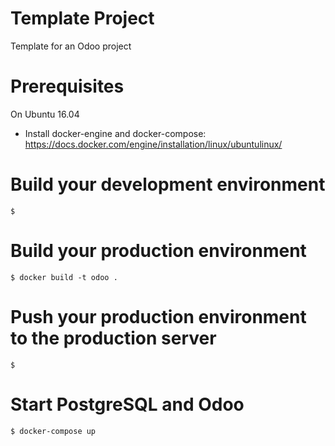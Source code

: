 # Template Project

Template for an Odoo project

# Prerequisites

On Ubuntu 16.04

* Install docker-engine and docker-compose: https://docs.docker.com/engine/installation/linux/ubuntulinux/

# Build your development environment

`$ `

# Build your production environment

`$ docker build -t odoo .`

# Push your production environment to the production server

`$ `

# Start PostgreSQL and Odoo

`$ docker-compose up`